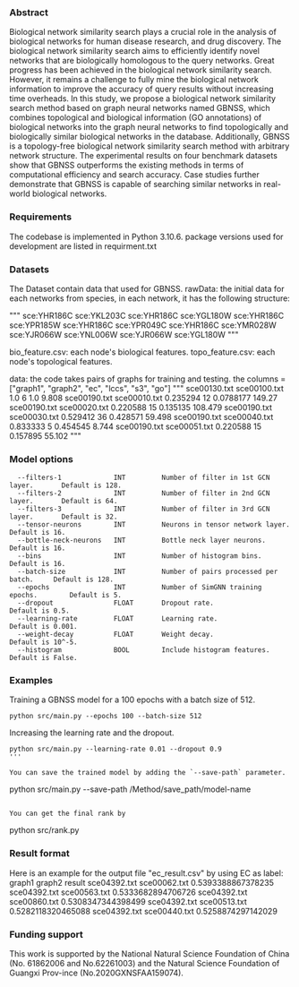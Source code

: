 ### Abstract
Biological network similarity search plays a crucial role in the analysis of biological networks for human disease research, and drug discovery. The biological network similarity search aims to efficiently identify novel networks that are biologically homologous to the query networks. Great progress has been achieved in the biological network similarity search. However, it remains a challenge to fully mine the biological network information to improve the accuracy of query results without increasing time overheads. In this study, we propose a biological network similarity search method based on graph neural networks named GBNSS, which combines topological and biological information (GO annotations) of biological networks into the graph neural networks to find topologically and biologically similar biological networks in the database. Additionally, GBNSS is a topology-free biological network similarity search method with arbitrary network structure. The experimental results on four benchmark datasets show that GBNSS outperforms the existing methods in terms of computational efficiency and search accuracy. Case studies further demonstrate that GBNSS is capable of searching similar networks in real-world biological networks.


### Requirements
The codebase is implemented in Python 3.10.6. package versions used for development are listed in requirment.txt


### Datasets
The Dataset contain data that used for GBNSS.
rawData: the initial data for each networks from species, in each network, it has the following structure:

"""
sce:YHR186C	sce:YKL203C
sce:YHR186C	sce:YGL180W
sce:YHR186C	sce:YPR185W
sce:YHR186C	sce:YPR049C
sce:YHR186C	sce:YMR028W
sce:YJR066W	sce:YNL006W
sce:YJR066W	sce:YGL180W
"""

bio_feature.csv: each node's biological features. 
topo_feature.csv: each node's topological features.

data: the code takes pairs of graphs for training and testing. the columns = ["graph1", "graph2", "ec", "lccs", "s3", "go"]
"""
sce00130.txt	sce00100.txt	1.0	6	1.0	9.808
sce00190.txt	sce00010.txt	0.235294	12	0.0788177	149.27
sce00190.txt	sce00020.txt	0.220588	15	0.135135	108.479
sce00190.txt	sce00030.txt	0.529412	36	0.428571	59.498
sce00190.txt	sce00040.txt	0.833333	5	0.454545	8.744
sce00190.txt	sce00051.txt	0.220588	15	0.157895	55.102
"""


### Model options
```
  --filters-1             INT         Number of filter in 1st GCN layer.       Default is 128.
  --filters-2             INT         Number of filter in 2nd GCN layer.       Default is 64. 
  --filters-3             INT         Number of filter in 3rd GCN layer.       Default is 32.
  --tensor-neurons        INT         Neurons in tensor network layer.         Default is 16.
  --bottle-neck-neurons   INT         Bottle neck layer neurons.               Default is 16.
  --bins                  INT         Number of histogram bins.                Default is 16.
  --batch-size            INT         Number of pairs processed per batch.     Default is 128. 
  --epochs                INT         Number of SimGNN training epochs.        Default is 5.
  --dropout               FLOAT       Dropout rate.                            Default is 0.5.
  --learning-rate         FLOAT       Learning rate.                           Default is 0.001.
  --weight-decay          FLOAT       Weight decay.                            Default is 10^-5.
  --histogram             BOOL        Include histogram features.              Default is False.
```


### Examples

Training a GBNSS model for a 100 epochs with a batch size of 512.
```
python src/main.py --epochs 100 --batch-size 512
```

Increasing the learning rate and the dropout.
```
python src/main.py --learning-rate 0.01 --dropout 0.9
'''

You can save the trained model by adding the `--save-path` parameter.
```
python src/main.py --save-path /Method/save_path/model-name
```

You can get the final rank by 
```
python src/rank.py


### Result format
Here is an example for the output file "ec_result.csv" by using EC as label:
graph1  graph2  result
sce04392.txt	sce00062.txt	0.5393388867378235
sce04392.txt	sce00563.txt	0.5333682894706726
sce04392.txt	sce00860.txt	0.5308347344398499
sce04392.txt	sce00513.txt	0.5282118320465088
sce04392.txt	sce00440.txt	0.5258874297142029

### Funding support
This work is supported by the National Natural Science Foundation of China (No. 61862006 and No.62261003) and the Natural Science Foundation of Guangxi Prov-ince (No.2020GXNSFAA159074).


